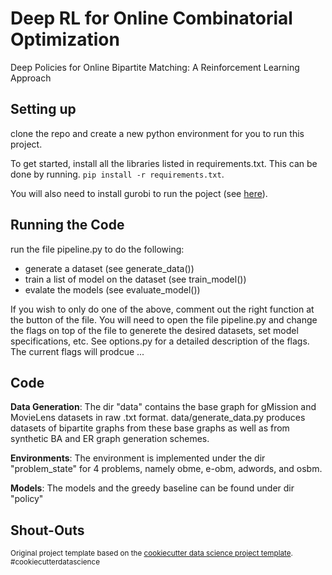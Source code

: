Deep RL for Online Combinatorial Optimization
==============================

Deep Policies for Online Bipartite Matching: A Reinforcement Learning Approach

Setting up
------------
clone the repo and create a new python environment for you to run this project.

To get started, install all the libraries listed in requirements.txt. This can be done by running.
`pip install -r requirements.txt`.

You will also need to install gurobi to run the poject (see [here](https://www.gurobi.com/documentation/9.1/quickstart_mac/cs_using_pip_to_install_gr.html)).

Running the Code
------------
run the file pipeline.py to do the following:
- generate a dataset (see generate_data())
- train a list of model on the dataset (see train_model())
- evalate the models (see evaluate_model())

If you wish to only do one of the above, comment out the right function at the button of the file. 
You will need to open the file pipeline.py and change the flags on top of the file to generete the desired datasets, set model specifications, etc. See options.py for a detailed description of the flags. The current flags will prodcue ...

Code
--------
**Data Generation**: The dir "data" contains the base graph for gMission and MovieLens datasets in raw .txt format. data/generate_data.py produces datasets of bipartite graphs from these base graphs as well as from synthetic BA and ER graph generation schemes. 

**Environments**: The environment is implemented under the dir "problem_state" for  4 problems, namely obme, e-obm, adwords, and osbm.

**Models**: The models and the greedy baseline can be found under dir "policy"

Shout-Outs
--------

<p><small>Original project template based on the <a target="_blank" href="https://drivendata.github.io/cookiecutter-data-science/">cookiecutter data science project template</a>. #cookiecutterdatascience</small></p>
